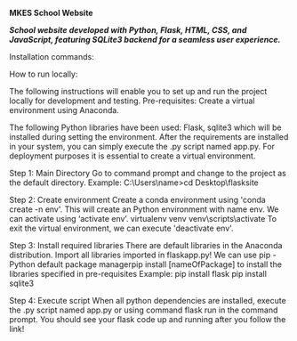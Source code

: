 **MKES School Website**

***School website developed with Python, Flask, HTML, CSS, and JavaScript, featuring SQLite3 backend for a seamless user experience.***

Installation commands:

How to run locally:

The following instructions will enable you to set up and run the project locally for development and testing.
Pre-requisites:
Create a virtual environment using Anaconda.

The following Python libraries have been used:
Flask, sqlite3 which will be installed during setting the environment.
After the requirements are installed in your system, you can simply execute the .py script named app.py.
For deployment purposes it is essential to create a virtual environment.

Step 1: Main Directory
Go to command prompt and change to the project as the default directory. 
Example: C:\Users\name>cd Desktop\flasksite

Step 2: Create environment
Create a conda environment using 'conda create -n env'.
This will create an Python environment with name env. We can activate using ‘activate env’.
virtualenv venv
venv\scripts\activate
To exit the virtual environment, we can execute 'deactivate env'.

Step 3: Install required libraries
There are default libraries in the Anaconda distribution. 
Import all libraries imported in flaskapp.py! 
We can use pip - Python default package managerpip install [nameOfPackage] to install the libraries specified in pre-requisites Example:
pip install flask
pip install sqlite3

Step 4: Execute script
When all python dependencies are installed, execute the .py script named app.py or using command flask run in the command prompt.
You should see your flask code up and running after you follow the link!

